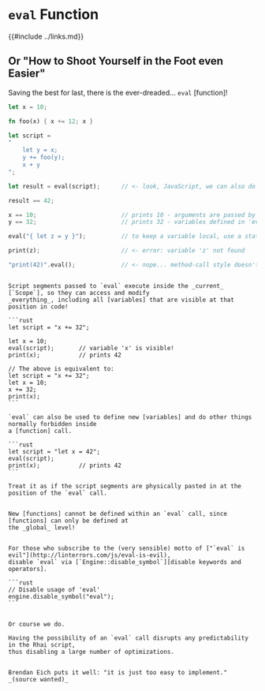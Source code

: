 `eval` Function
===============

{{#include ../links.md}}

Or "How to Shoot Yourself in the Foot even Easier"
--------------------------------------------------

Saving the best for last, there is the ever-dreaded... `eval` [function]!

```rust
let x = 10;

fn foo(x) { x += 12; x }

let script =
"
    let y = x;
    y += foo(y);
    x + y
";

let result = eval(script);      // <- look, JavaScript, we can also do this!

result == 42;

x == 10;                        // prints 10 - arguments are passed by value
y == 32;                        // prints 32 - variables defined in 'eval' persist!

eval("{ let z = y }");          // to keep a variable local, use a statements block

print(z);                       // <- error: variable 'z' not found

"print(42)".eval();             // <- nope... method-call style doesn't work with 'eval'
```

~~~admonish danger.small "`eval` executes inside the current scope!"

Script segments passed to `eval` execute inside the _current_ [`Scope`], so they can access and modify
_everything_, including all [variables] that are visible at that position in code!

```rust
let script = "x += 32";

let x = 10;
eval(script);       // variable 'x' is visible!
print(x);           // prints 42

// The above is equivalent to:
let script = "x += 32";
let x = 10;
x += 32;
print(x);
```

`eval` can also be used to define new [variables] and do other things normally forbidden inside
a [function] call.

```rust
let script = "let x = 42";
eval(script);
print(x);           // prints 42
```

Treat it as if the script segments are physically pasted in at the position of the `eval` call.
~~~

~~~admonish warning.small "Cannot define new functions"

New [functions] cannot be defined within an `eval` call, since [functions] can only be defined at
the _global_ level!
~~~

~~~admonish failure.small "`eval` is evil"

For those who subscribe to the (very sensible) motto of ["`eval` is evil"](http://linterrors.com/js/eval-is-evil),
disable `eval` via [`Engine::disable_symbol`][disable keywords and operators].

```rust
// Disable usage of 'eval'
engine.disable_symbol("eval");
```
~~~


~~~admonish question.small "Do you regret implementing `eval` in Rhai?"

Or course we do.

Having the possibility of an `eval` call disrupts any predictability in the Rhai script,
thus disabling a large number of optimizations.
~~~

```admonish question.small "Why did it then???!!!"

Brendan Eich puts it well: "it is just too easy to implement." _(source wanted)_
```
